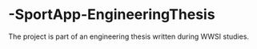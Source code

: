 # -SportApp-EngineeringThesis
The project is part of an engineering thesis written during WWSI studies.
